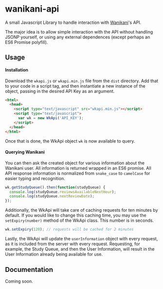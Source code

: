 # wanikani-api
A small Javascript Library to handle interaction with [Wanikani](https://wanikani.com)'s API.

The major idea is to allow simple interaction with the API without handling JSONP yourself, 
or using any external dependences (except perhaps an ES6 Promise polyfill).

## Usage

#### Installation
Download the `wkapi.js` or `wkapi.min.js` file from the `dist` directory. 
Add that to your code in a script tag, and then instantiate a new instance of the object, 
passing in the desired API Key as an argument.

```html
<html>
  <head>
    <script type="text/javascript" src="wkapi.min.js"></script>
	<script type="text/javascript">
	  var wk = new WkApi('API_KEY');
	</script>
  </head>
</html>
```

Once that is done, the WkApi object `wk` is now available to query.

#### Querying Wanikani

You can then ask the created object for various information about the Wanikani user. 
All information is returned wrapped in an ES6 promise. All API response information is 
normalized from `snake_case` to `camelCase` for easier typing and recognition.

```javascript
wk.getStudyQueue().then(function(studyQueue) {
  console.log(studyQueue.reviewsAvailableNextHour);
  console.log(studyQueue.nextReviewDate);
});
```

Additionally, the WkApi will take care of caching requests for ten minutes by default. 
If you would like to change this caching time, you may use the `setExpiry(number)` method 
of the WkApi class. This number is in seconds.

```javascript
wk.setExpiry(120); // requests will be cached for 2 minutes
```

Lastly, the WkApi will update the `userInformation` object with every request, as it is included 
from the server with every request. Requesting, for example, the Study Queue, and then the User 
Information, will result in the User Information already being available for use.

## Documentation

Coming soon.